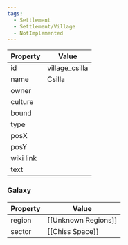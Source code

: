 ```yaml
---
tags:
  - Settlement
  - Settlement/Village
  - NotImplemented
---
```


| Property  | Value          |
| --------- | -------------- |
| id        | village_csilla |
| name      | Csilla         |
| owner     |                |
| culture   |                |
| bound     |                |
| type      |                |
| posX      |                |
| posY      |                |
| wiki link |                |
| text      |                |

### Galaxy
| Property | Value               |
| -------- | ------------------- |
| region   | [[Unknown Regions]] |
| sector   | [[Chiss Space]]     |
